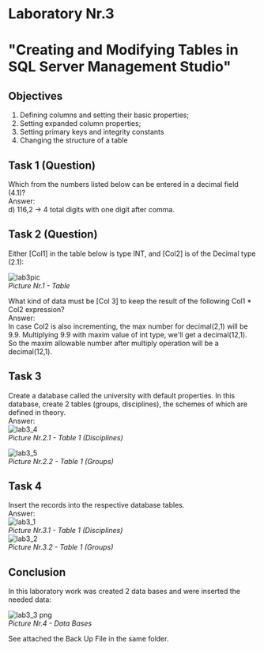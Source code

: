 
# Laboratory Nr.3 
# "Creating and Modifying Tables in SQL Server Management Studio"
## Objectives
1. Defining columns and setting their basic properties;
2. Setting expanded column properties;
3. Setting primary keys and integrity constants
4. Changing the structure of a table

## Task 1 (Question)
Which from the numbers listed below can be entered in a decimal field (4.1)?
\
Answer: 
\
d) 116,2 -> 4 total digits with one digit after comma.

## Task 2 (Question)
Either [Col1] in the table below is type INT, and [Col2] is of the Decimal type (2.1):

![lab3pic](https://user-images.githubusercontent.com/24621285/45638523-18f00f00-bab6-11e8-8189-e71493b1f013.PNG)
\
*Picture Nr.1 - Table*

What kind of data must be [Col 3] to keep the result of the following Col1 * Col2 expression?
\
Answer: 
\
In case Col2 is also incrementing, the max number for decimal(2,1) will be 9.9.
Multiplying 9.9 with maxim value of int type, we'll get a decimal(12,1). 
So the maxim allowable number after multiply operation will be a decimal(12,1).



## Task 3
Create a database called the university with default properties. 
In this database, create 2 tables (groups, disciplines), the schemes of which are defined in theory.
\
Answer:
\
![lab3_4](https://user-images.githubusercontent.com/24621285/45639196-fced6d00-bab7-11e8-938b-d9366c3a76ad.PNG)
\
*Picture Nr.2.1 - Table 1 (Disciplines)*

![lab3_5](https://user-images.githubusercontent.com/24621285/45639197-fced6d00-bab7-11e8-8053-9a414fa5e603.PNG)
\
*Picture Nr.2.2 - Table 1 (Groups)*

## Task 4
Insert the records into the respective database tables.
\
Answer:
\
![lab3_1](https://user-images.githubusercontent.com/24621285/45639192-fc54d680-bab7-11e8-904f-c1e3e8bd2d96.PNG)
\
*Picture Nr.3.1 - Table 1 (Disciplines)*
\
![lab3_2](https://user-images.githubusercontent.com/24621285/45639194-fc54d680-bab7-11e8-9f3d-fbcdc675a029.PNG)
\
*Picture Nr.3.2 - Table 1 (Groups)*

## Conclusion
In this laboratory work was created 2 data bases and were inserted the needed data:

![lab3_3 png](https://user-images.githubusercontent.com/24621285/45639195-fced6d00-bab7-11e8-8704-1c03c422ad0e.PNG)
\
*Picture Nr.4 - Data Bases*

See attached the Back Up File in the same folder.
